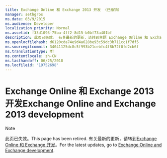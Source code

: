 ```yaml
---
title: Exchange Online 和 Exchange 2013 开发 （已撤销）
manager: sethgros
ms.date: 03/9/2015
ms.audience: Developer
localization_priority: Normal
ms.assetid: f33d1093-75ba-4ff2-8d15-b0bf73a401bf
description: 此页已失效。 有关最新的更新，请转到主题 Exchange Online 和 Exchange 开发。
ms.openlocfilehash: d6120cda74e9d4a628be93c59dc3b711cc1f7df5
ms.sourcegitcommit: 34041125dc8c5f993b21cebfc4f8b72f0fd2cb6f
ms.translationtype: MT
ms.contentlocale: zh-CN
ms.lasthandoff: 06/25/2018
ms.locfileid: "19752698"
---
```

# <a name="exchange-online-and-exchange-2013-development"></a><span data-ttu-id="c1403-104">Exchange Online 和 Exchange 2013 开发</span><span class="sxs-lookup"><span data-stu-id="c1403-104">Exchange Online and Exchange 2013 development</span></span>

> [!NOTE] 
> <span data-ttu-id="c1403-105">此页已失效。</span><span class="sxs-lookup"><span data-stu-id="c1403-105">This page has been retired.</span></span> <span data-ttu-id="c1403-106">有关最新的更新，请转到[Exchange Online 和 Exchange 开发](exchange-server-development.md)。</span><span class="sxs-lookup"><span data-stu-id="c1403-106">For the latest updates, go to [Exchange Online and Exchange development](exchange-server-development.md).</span></span>


